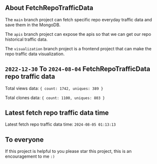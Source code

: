 ## About FetchRepoTrafficData

The `main` branch project can fetch specific repo everyday traffic data and save them in the MongoDB.

The `apis` branch project can expose the apis so that we can get our repo historical traffic data.

The `visualization` branch project is a frontend project that can make the repo traffic data visualization.

## `2022-12-30` To `2024-08-04` FetchRepoTrafficData repo traffic data

Total views data: `{ count: 1742, uniques: 389 }`

Total clones data: `{ count: 1100, uniques: 803 }`

## Latest fetch repo traffic data time

Latest fetch repo traffic data time: `2024-08-05 01:13:13`

## To everyone

If this project is helpful to you please star this project, this is an encouragement to me `:)`



